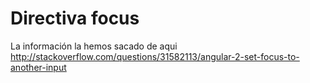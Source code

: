 # Directiva focus

La información la hemos sacado de aqui http://stackoverflow.com/questions/31582113/angular-2-set-focus-to-another-input

